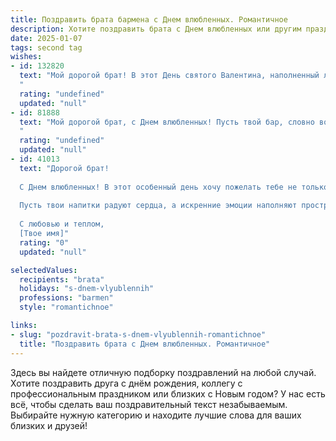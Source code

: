 ```yaml
---
title: Поздравить брата бармена с Днем влюбленных. Романтичное
description: Хотите поздравить брата с Днем влюбленных или другим праздником? Наш ИИ создаст незабываемое поздравление, а вы обязательно выделитесь среди других.  
date: 2025-01-07
tags: second tag
wishes:
- id: 132820
  text: "Мой дорогой брат! В этот День святого Валентина, наполненный любовью и романтикой, хочу пожелать тебе океана нежных чувств, взаимности и счастья.  Пусть твоя работа за барной стойкой вдохновляет тебя на создание самых изысканных коктейлей любви, а сердце всегда будет полно радости и искрящейся страсти.  Будь счастлив!
  "
  rating: "undefined"
  updated: "null"
- id: 81888
  text: "Мой дорогой брат, с Днем влюбленных! Пусть твой бар, словно волшебный эликсир, наполняет сердца людей любовью, а ты сам будешь окружен нежными чувствами и заботой. Желаю тебе море романтики, ярких впечатлений и самых настоящих, искренних отношений!
  "
  rating: "undefined"
  updated: "null"
- id: 41013
  text: "Дорогой брат!
  
  С Днем влюбленных! В этот особенный день хочу пожелать тебе не только счастья в любви, но и вдохновения в твоем деле бармена. Пусть каждая коктейльная история, которую ты создаешь, будет наполнена обаянием и страстью, как в настоящем романтическом фильме.
  
  Пусть твои напитки радуют сердца, а искренние эмоции наполняют пространство вокруг. Желаю тебе встретить свою любовь — ту, которая станет твоим лучшим компаньоном в этом барном танце жизни. Пусть она будет такой же яркой и запоминающейся, как твои лучшие творения!
  
  С любовью и теплом,
  [Твое имя]"
  rating: "0"
  updated: "null"

selectedValues:
  recipients: "brata"
  holidays: "s-dnem-vlyublennih"
  professions: "barmen"
  style: "romantichnoe"

links:
- slug: "pozdravit-brata-s-dnem-vlyublennih-romantichnoe"
  title: "Поздравить брата с Днем влюбленных. Романтичное"
---
```


Здесь вы найдете отличную подборку поздравлений на любой случай. 
Хотите поздравить друга с днём рождения, коллегу с профессиональным праздником или близких с Новым годом? У нас есть всё, чтобы сделать ваш поздравительный текст незабываемым. Выбирайте нужную категорию и находите лучшие слова для ваших близких и друзей!
